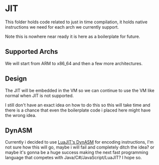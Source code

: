 # JIT
This folder holds code related to just in time compilation, it holds native instructions we need for each arch we currently support.

Note this is nowhere near ready it is here as a boilerplate for future.

## Supported Archs
We will start from ARM to x86_64 and then a few more architectures.

## Design
The JIT will be embedded in the VM so we can continue to use the VM like normal when JIT is not supported.

I still don't have an exact idea on how to do this so this will take time and there is a chance that even the boilerplate code i placed here might have the wrong idea.

## DynASM
Currently i decided to use [LuaJIT's DynASM](https://luajit.org/dynasm.html) for encoding instructions, I'm not sure how this will go, maybe i will fail and completely ditch the idea? or maybe it's gonna be a huge success making the next fast programming language that competes with Java/C#/JavaScript/LuaJIT? I hope so.
